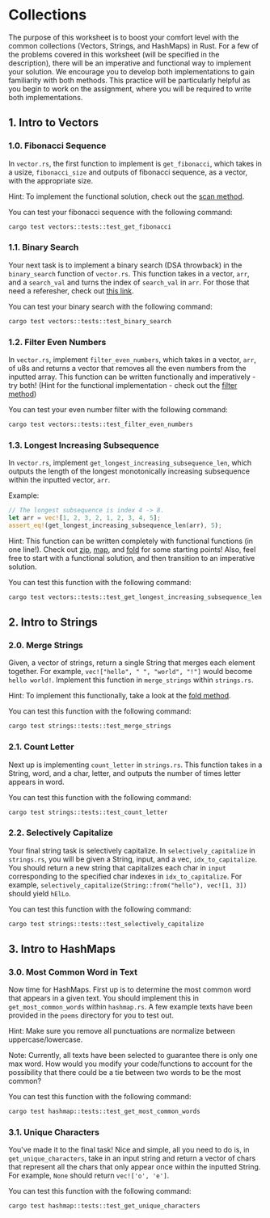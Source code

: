 # Collections
The purpose of this worksheet is to boost your comfort level with the common 
collections (Vectors, Strings, and HashMaps) in Rust. For a few of the problems
covered in this worksheet (will be specified in the description), there will be an imperative and functional way to
implement your solution. We encourage you to develop both implementations to
gain familiarity with both methods. This practice will be particularly helpful
as you begin to work on the assignment, where you will be required to write
both implementations.

## 1. Intro to Vectors
### 1.0. Fibonacci Sequence
In `vector.rs`, the first function to implement is `get_fibonacci`, which takes in a usize, `fibonacci_size` and outputs of fibonacci sequence, as a vector, with the appropriate size.

Hint: To implement the functional solution, check out the [scan method](https://doc.rust-lang.org/std/iter/trait.Iterator.html#method.scan).

You can test your fibonacci sequence with the following command:
```bash
cargo test vectors::tests::test_get_fibonacci
```
### 1.1. Binary Search
Your next task is to implement a binary search (DSA throwback) in the `binary_search` function of `vector.rs`. This function takes in a vector, `arr`, and a `search_val` and turns the index of `search_val` in `arr`. For those that need a referesher, check out [this link](https://www.geeksforgeeks.org/binary-search/).

You can test your binary search with the following command:
```bash
cargo test vectors::tests::test_binary_search
```
### 1.2. Filter Even Numbers
In `vector.rs`, implement `filter_even_numbers`, which takes in a vector, `arr`, of u8s and returns a vector that removes all the even numbers from the inputted array. This function can be written functionally and imperatively - try both!
(Hint for the functional implementation - check out the [filter method](https://doc.rust-lang.org/beta/std/iter/trait.Iterator.html#method.filter))

You can test your even number filter with the following command:
```bash
cargo test vectors::tests::test_filter_even_numbers
```
### 1.3. Longest Increasing Subsequence
In `vector.rs`, implement `get_longest_increasing_subsequence_len`, which outputs the length of the longest monotonically increasing subsequence within the inputted vector, `arr`.

Example:
```rust
// The longest subsequence is index 4 -> 8.
let arr = vec![1, 2, 3, 2, 1, 2, 3, 4, 5];
assert_eq!(get_longest_increasing_subsequence_len(arr), 5);
```

Hint: This function can be written completely with functional functions (in one line!). Check out [zip](https://doc.rust-lang.org/beta/std/iter/fn.zip.html), [map](https://doc.rust-lang.org/beta/std/iter/trait.Iterator.html#method.map), and [fold](https://doc.rust-lang.org/beta/std/iter/trait.Iterator.html#method.fold) for some starting points! Also, feel free to start with a functional solution, and then transition to an imperative solution.

You can test this function with the following command:
```bash
cargo test vectors::tests::test_get_longest_increasing_subsequence_len
```

## 2. Intro to Strings
### 2.0. Merge Strings
Given, a vector of strings, return a single String that merges each element together. For example, `vec!["hello", " ", "world", "!"]` would become `hello world!`. Implement this function in `merge_strings` within `strings.rs`.

Hint: To implement this functionally, take a look at the [fold method](https://doc.rust-lang.org/std/iter/trait.Iterator.html#method.fold).

You can test this function with the following command:
```bash
cargo test strings::tests::test_merge_strings
```
### 2.1. Count Letter
Next up is implementing `count_letter` in `strings.rs`. This function takes in a String, word, and a char, letter, and outputs the number of times letter appears in word.

You can test this function with the following command:
```bash
cargo test strings::tests::test_count_letter
```

### 2.2. Selectively Capitalize
Your final string task is selectively capitalize. In `selectively_capitalize` in `strings.rs`, you will be given a String, input, and a vec, `idx_to_capitalize`. You should return a new string that capitalizes each char in `input` corresponding to the specified char indexes in `idx_to_capitalize`. For example, `selectively_capitalize(String::from("hello"), vec![1, 3])` should yield `hElLo`.

You can test this function with the following command:
```bash
cargo test strings::tests::test_selectively_capitalize
```

## 3. Intro to HashMaps
### 3.0. Most Common Word in Text
Now time for HashMaps. First up is to determine the most common word that appears in a given text. You should implement this in `get_most_common_words` within `hashmap.rs`. A few example texts have been provided in the `poems` directory for you to test out. 

Hint: Make sure you remove all punctuations are normalize between uppercase/lowercase.

Note: Currently, all texts have been selected to guarantee there is only one max word. How would you modify your code/functions to account for the possibility that there could be a tie between two words to be the most common?

You can test this function with the following command:
```bash
cargo test hashmap::tests::test_get_most_common_words
```

### 3.1. Unique Characters
You've made it to the final task! Nice and simple, all you need to do is, in `get_unique_characters`, take in an input string and return a vector of chars that represent all the chars that only appear once within the inputted String. For example, `None` should return `vec!['o', 'e']`.

You can test this function with the following command:
```bash
cargo test hashmap::tests::test_get_unique_characters
```
